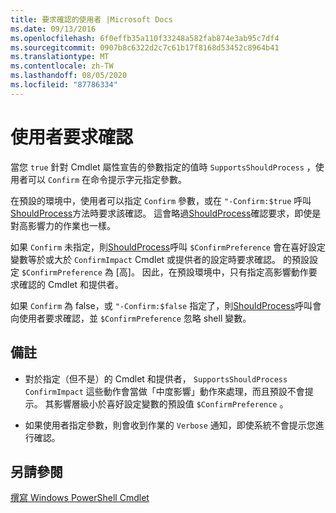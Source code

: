 ```yaml
---
title: 要求確認的使用者 |Microsoft Docs
ms.date: 09/13/2016
ms.openlocfilehash: 6f0effb35a110f33248a582fab874e3ab95c7df4
ms.sourcegitcommit: 0907b8c6322d2c7c61b17f8168d53452c8964b41
ms.translationtype: MT
ms.contentlocale: zh-TW
ms.lasthandoff: 08/05/2020
ms.locfileid: "87786334"
---
```

# <a name="users-requesting-confirmation"></a>使用者要求確認

當您 `true` 針對 Cmdlet 屬性宣告的參數指定的值時 `SupportsShouldProcess` ，使用者可以 `Confirm` 在命令提示字元指定參數。

在預設的環境中，使用者可以指定 `Confirm` 參數，或在 `"-Confirm:$true` 呼叫[ShouldProcess](/dotnet/api/System.Management.Automation.Cmdlet.ShouldProcess)方法時要求該確認。 這會略過[ShouldProcess](/dotnet/api/System.Management.Automation.Cmdlet.ShouldProcess)確認要求，即使是對高影響力的作業也一樣。

如果 `Confirm` 未指定，則[ShouldProcess](/dotnet/api/System.Management.Automation.Cmdlet.ShouldProcess)呼叫 `$ConfirmPreference` 會在喜好設定變數等於或大於 `ConfirmImpact` Cmdlet 或提供者的設定時要求確認。 的預設設定 `$ConfirmPreference` 為 [高]。 因此，在預設環境中，只有指定高影響動作要求確認的 Cmdlet 和提供者。

如果 `Confirm` 為 false，或 `"-Confirm:$false` 指定了，則[ShouldProcess](/dotnet/api/System.Management.Automation.Cmdlet.ShouldProcess)呼叫會向使用者要求確認，並 `$ConfirmPreference` 忽略 shell 變數。

## <a name="remarks"></a>備註

- 對於指定（但不是）的 Cmdlet 和提供者， `SupportsShouldProcess` `ConfirmImpact` 這些動作會當做「中度影響」動作來處理，而且預設不會提示。 其影響層級小於喜好設定變數的預設值 `$ConfirmPreference` 。

- 如果使用者指定參數，則會收到作業的 `Verbose` 通知，即使系統不會提示您進行確認。

## <a name="see-also"></a>另請參閱

[撰寫 Windows PowerShell Cmdlet](./writing-a-windows-powershell-cmdlet.md)
